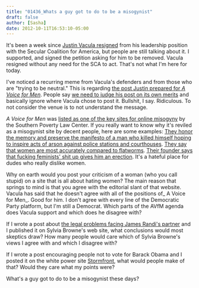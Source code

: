 ```yaml
---
title: "01436_Whats a guy got to do to be a misogynist"
draft: false
author: [Sasha]
date: 2012-10-11T16:53:10-05:00
---
```


It's been a week since [Justin Vacula resigned](http://skepticink.com/justinvacula/2012/10/04/i-resign-my-leadership-position-with-secular-coalition-for-america/) from his leadership position with the Secular Coalition for America, but people are still talking about it. I supported, and signed the petition asking for him to be removed. Vacula resigned without any need for the SCA to act. That's not what I'm here for today.

I've noticed a recurring meme from Vacula's defenders and from those who are "trying to be neutral." This is regarding [the post Justin prepared for _A Voice for Men_](http://www.avoiceformen.com/feminism/feminist-lies-feminism/censorship-and-stupidity-from-free-thinking-feminists/). People say [we need to judge his post on its own merits](http://www.atheistrev.com/2012/10/lessons-from-justin-vacula-debacle.html#IDComment460347427) and basically ignore where Vacula chose to post it. Bullshit, I say. Ridiculous. To not consider the venue is to not understand the message.

_A Voice for Men_ was [listed as one of the key sites for online misogyny](http://www.splcenter.org/get-informed/intelligence-report/browse-all-issues/2012/spring/misogyny-the-sites) by the Southern Poverty Law Center. If you really want to know why it's reviled as a misogynist site by decent people, here are some examples: [They honor the memory and preserve the manifesto of a man who killed himself hoping to inspire acts of arson against police stations and courthouses](http://www.avoiceformen.com/activism-page/tom-ball-murdered-by-the-family-courts/). [They say that women are most accurately compared to flatworms](http://www.avoiceformen.com/a-voice-for-men/avfm-radio/avfm-radio-feminism-as-a-tool/). [Their founder says that fucking feminists' shit up gives him an erection](http://www.avoiceformen.com/mens-rights/activism/the-fembots-are-already-bent-out-of-shape/). It's a hateful place for dudes who really dislike women.

Why on earth would you post your criticism of a woman (who you call stupid) on a site that is all about hating women? The main reason that springs to mind is that you agree with the editorial slant of that website. Vacula has said that he doesn't agree with all of the positions of_ A Voice for Men_. Good for him. I don't agree with every line of the Democratic Party platform, but I'm still a Democrat. Which parts of the AVfM agenda does Vacula support and which does he disagree with?

If I wrote a post about [the legal problems facing James Randi's partner](http://freethoughtblogs.com/dispatches/2011/12/22/the-james-randi-problem/) and I published it on Sylvia Browne's web site, what conclusions would most skeptics draw? How many people would care which of Sylvia Browne's views I agree with and which I disagree with?

If I wrote a post encouraging people not to vote for Barack Obama and I posted it on the white power site [Stormfront](http://www.stormfront.org/forum/), what would people make of that? Would they care what my points were?

What's a guy got to do to be a misogynist these days?

